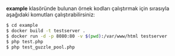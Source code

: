 **example** klasöründe bulunan örnek kodları çalıştırmak için sırasıyla aşağıdaki komutları çalıştırabilirsiniz:
```bash
$ cd example
$ docker build -t testserver .
$ docker run -d -p 8080:80 -v $(pwd):/var/www/html testserver
$ php test.php
$ php test_guzzle_pool.php
```